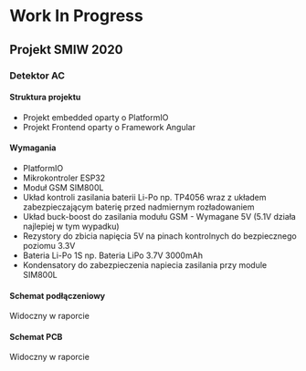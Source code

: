 # Work In Progress

## Projekt SMIW 2020
### Detektor AC

#### Struktura projektu
* Projekt embedded oparty o PlatformIO
* Projekt Frontend oparty o Framework Angular

#### Wymagania
* PlatformIO
* Mikrokontroler ESP32
* Moduł GSM SIM800L
* Układ kontroli zasilania baterii Li-Po np. TP4056 wraz z układem zabezpieczającym baterię przed nadmiernym rozładowaniem
* Układ buck-boost do zasilania modułu GSM - Wymagane 5V (5.1V działa najlepiej w tym wypadku)
* Rezystory do zbicia napięcia 5V na pinach kontrolnych do bezpiecznego poziomu 3.3V
* Bateria Li-Po 1S np. Bateria LiPo 3.7V 3000mAh
* Kondensatory do zabezpieczenia napiecia zasilania przy module SIM800L

#### Schemat podłączeniowy
Widoczny w raporcie

#### Schemat PCB
Widoczny w raporcie
